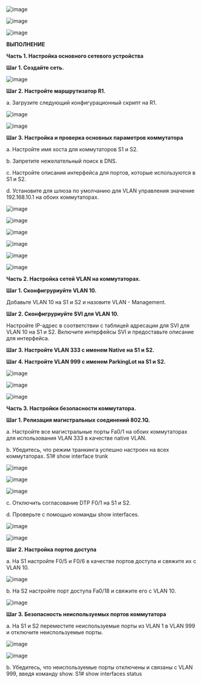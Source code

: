 ![image](https://github.com/user-attachments/assets/425c8f0c-de43-4325-ac15-5abe1b27cfdd)

![image](https://github.com/user-attachments/assets/75e5f990-50b2-4b27-a213-b1b1e0393fcc)

![image](https://github.com/user-attachments/assets/9db50d61-fc06-48fa-bb28-bf172399b9ef)

**ВЫПОЛНЕНИЕ** 

**Часть 1. Настройка основного сетевого устройства**

**Шаг 1. Создайте сеть.**

![image](https://github.com/user-attachments/assets/0aa27dbb-5284-476f-a414-869790314f27)

**Шаг 2. Настройте маршрутизатор R1.**

a.	Загрузите следующий конфигурационный скрипт на R1.

![image](https://github.com/user-attachments/assets/7f149ae5-5409-409f-9a0b-5b0a2ab0f589)

![image](https://github.com/user-attachments/assets/c0815bab-d0c0-45d0-ad0a-7638a4fc7d16)

**Шаг 3. Настройка и проверка основных параметров коммутатора**

a.	Настройте имя хоста для коммутаторов S1 и S2.

b.	Запретите нежелательный поиск в DNS.

c.	Настройте описания интерфейса для портов, которые используются в S1 и S2.

d.	Установите для шлюза по умолчанию для VLAN управления значение 192.168.10.1 на обоих коммутаторах.

![image](https://github.com/user-attachments/assets/5487d369-af45-4a34-a36a-ca9b069a87f4)

![image](https://github.com/user-attachments/assets/2a92c215-9307-4c1f-a662-c37afe846358)

![image](https://github.com/user-attachments/assets/e9d47060-8aa9-4a09-984c-eee751e8e82c)

![image](https://github.com/user-attachments/assets/23ff83bc-a585-4dc8-af1d-076859541c53)

![image](https://github.com/user-attachments/assets/bc5feff6-8e79-457c-93df-969dbd3f81e2)

![image](https://github.com/user-attachments/assets/04560b0c-a86c-4fd8-9197-e5e98b50bdeb)

**Часть 2. Настройка сетей VLAN на коммутаторах.**

**Шаг 1. Сконфигруриуйте VLAN 10.**

Добавьте VLAN 10 на S1 и S2 и назовите VLAN - Management.

**Шаг 2. Сконфигруриуйте SVI для VLAN 10.**

Настройте IP-адрес в соответствии с таблицей адресации для SVI для VLAN 10 на S1 и S2. Включите интерфейсы SVI и предоставьте описание для интерфейса.

**Шаг 3. Настройте VLAN 333 с именем Native на S1 и S2.**

**Шаг 4. Настройте VLAN 999 с именем ParkingLot на S1 и S2.**

![image](https://github.com/user-attachments/assets/277642a7-8560-4fd1-ab50-b33586433533)

![image](https://github.com/user-attachments/assets/dd9c343c-a640-477d-a082-806e5e6cd04f)

![image](https://github.com/user-attachments/assets/2af8a7ff-5359-4130-8535-000cca4d7e2b)

**Часть 3. Настройки безопасности коммутатора.**

**Шаг 1. Релизация магистральных соединений 802.1Q.**

a.	Настройте все магистральные порты Fa0/1 на обоих коммутаторах для использования VLAN 333 в качестве native VLAN.

b.	Убедитесь, что режим транкинга успешно настроен на всех коммутаторах.
S1# show interface trunk

![image](https://github.com/user-attachments/assets/5e647a65-f22d-4eef-a734-02deffa83778)

![image](https://github.com/user-attachments/assets/10cb36d4-2e78-4bb2-852f-ba31093d0b17)

![image](https://github.com/user-attachments/assets/a904b0fd-8156-448b-a9ca-354640508092)

c.	Отключить согласование DTP F0/1 на S1 и S2. 

d.	Проверьте с помощью команды show interfaces.

![image](https://github.com/user-attachments/assets/17af4dd4-0621-487c-9449-1835e01cdd6d)

![image](https://github.com/user-attachments/assets/1669cb74-a6fb-4b67-94e9-c475b6523791)

**Шаг 2. Настройка портов доступа**

a.	На S1 настройте F0/5 и F0/6 в качестве портов доступа и свяжите их с VLAN 10.

![image](https://github.com/user-attachments/assets/aa0ae08c-d367-4201-9a0a-edb2369a0167)

b.	На S2 настройте порт доступа Fa0/18 и свяжите его с VLAN 10.

![image](https://github.com/user-attachments/assets/285886df-0b0e-45a8-acfe-2d27edc7ba6b)

**Шаг 3. Безопасность неиспользуемых портов коммутатора**

a.	На S1 и S2 переместите неиспользуемые порты из VLAN 1 в VLAN 999 и отключите неиспользуемые порты.

![image](https://github.com/user-attachments/assets/e5a36ff6-7b23-453e-a5d8-fc6f8df0b82a)

![image](https://github.com/user-attachments/assets/c0a4d135-ae2e-4a8e-945f-41e6296a1446)

b.	Убедитесь, что неиспользуемые порты отключены и связаны с VLAN 999, введя команду  show.
S1# show interfaces status







